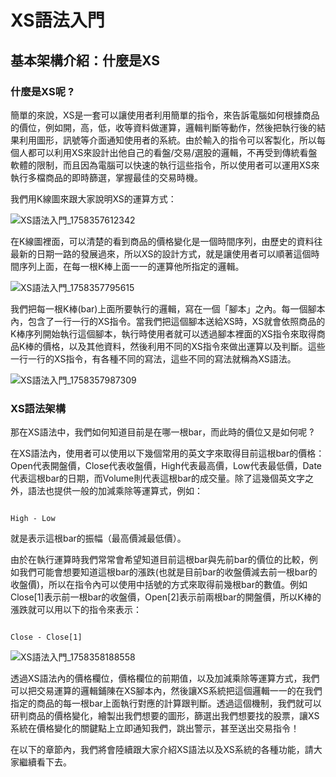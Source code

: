 # XS語法入門

## 基本架構介紹：什麼是XS


### 什麼是XS呢 ?

簡單的來說，XS是一套可以讓使用者利用簡單的指令，來告訴電腦如何根據商品的價位，例如開，高，低，收等資料做運算，邏輯判斷等動作，然後把執行後的結果利用圖形，訊號等介面通知使用者的系統。由於輸入的指令可以客製化，所以每個人都可以利用XS來設計出他自己的看盤/交易/選股的邏輯，不再受到傳統看盤軟體的限制，而且因為電腦可以快速的執行這些指令，所以使用者可以運用XS來執行多檔商品的即時篩選，掌握最佳的交易時機。

我們用K線圖來跟大家說明XS的運算方式：

<!-- ![XS語法入門_1758357612342](image/XS語法入門/1758357612342.png) -->
![XS語法入門_1758357612342](https://github.com/shctw/shcxs/blob/main/image/1758357612342.png)
<!-- ![XS語法入門_1758357612342](https://drive.google.com/uc?export=view&id=1gVU0IlfTDQql9GCs0a4VF80l37z2MNYW) -->

在K線圖裡面，可以清楚的看到商品的價格變化是一個時間序列，由歷史的資料往最新的日期一路的發展過來，所以XS的設計方式，就是讓使用者可以順著這個時間序列上面，在每一根K棒上面一一的運算他所指定的邏輯。

<!-- ![XS語法入門_1758357795615](image/XS語法入門/1758357795615.png) -->
![XS語法入門_1758357795615](https://github.com/shctw/shcxs/blob/main/image/1758357795615.png)
<!-- ![XS語法入門_1758357795615](https://drive.google.com/uc?id=1LUCJbkE6qv6jwJp9Udrx0eMzVBmpwmGo) -->

我們把每一根K棒(bar)上面所要執行的邏輯，寫在一個「腳本」之內。每一個腳本內，包含了一行一行的XS指令。當我們把這個腳本送給XS時，XS就會依照商品的K棒序列開始執行這個腳本，執行時使用者就可以透過腳本裡面的XS指令來取得商品K棒的價格，以及其他資料，然後利用不同的XS指令來做出運算以及判斷。這些一行一行的XS指令，有各種不同的寫法，這些不同的寫法就稱為XS語法。

<!-- ![XS語法入門_1758357987309](image/XS語法入門/1758357987309.png) -->
![XS語法入門_1758357987309](https://github.com/shctw/shcxs/blob/main/image/1758357987309.png)
<!-- ![XS語法入門_1758357987309](https://drive.google.com/uc?id=1O3t_6SwmjF7WZREb36Gc8g6QR-CZvvfO) -->

### XS語法架構

那在XS語法中，我們如何知道目前是在哪一根bar，而此時的價位又是如何呢 ?

在XS語法內，使用者可以使用以下幾個常用的英文字來取得目前這根bar的價格：Open代表開盤價，Close代表收盤價，High代表最高價，Low代表最低價，Date代表這根bar的日期，而Volume則代表這根bar的成交量。除了這幾個英文字之外，語法也提供一般的加減乘除等運算式，例如：

```xscript

High - Low

```

就是表示這根bar的振幅（最高價減最低價）。

由於在執行運算時我們常常會希望知道目前這根bar與先前bar的價位的比較，例如我們可能會想要知道這根bar的漲跌(也就是目前bar的收盤價減去前一根bar的收盤價)，所以在指令內可以使用中括號的方式來取得前幾根bar的數值。例如Close[1]表示前一根bar的收盤價，Open[2]表示前兩根bar的開盤價，所以K棒的漲跌就可以用以下的指令來表示：

```xscript

Close - Close[1]

```

<!-- ![XS語法入門_1758358188558](image/XS語法入門/1758358188558.png) -->
![XS語法入門_1758358188558](https://github.com/shctw/shcxs/blob/main/image/1758358188558.png)
<!-- ![XS語法入門_1758358188558](https://drive.google.com/uc?id=17XukqHwSRs4tlUYcLw1iAywf403gVml2) -->

透過XS語法內的價格欄位，價格欄位的前期值，以及加減乘除等運算方式，我們可以把交易運算的邏輯鋪陳在XS腳本內，然後讓XS系統把這個邏輯一一的在我們指定的商品的每一根bar上面執行對應的計算跟判斷。透過這個機制，我們就可以研判商品的價格變化，繪製出我們想要的圖形，篩選出我們想要找的股票，讓XS系統在價格變化的關鍵點上立即通知我們，跳出警示，甚至送出交易指令！

在以下的章節內，我們將會陸續跟大家介紹XS語法以及XS系統的各種功能，請大家繼續看下去。


